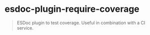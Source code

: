 # esdoc-plugin-require-coverage

> ESDoc plugin to test coverage. Useful in combination with a CI service.


